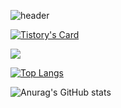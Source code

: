![header](https://capsule-render.vercel.app/api?type=waving&color=timeGradient&text=Hi%20%20KKH's%20GitHub%20👋&animation=twinkling&fontSize=35&fontAlignY=40&fontAlign=70&height=250)

[![Tistory's Card](https://github-readme-tistory-card.vercel.app/api?name=kkh30123&theme=default)](https://velog.io/@kkh30123)

<img src="https://img.shields.io/badge/React-61DAFB?style=flat&logo=React&logoColor=white"/>


[![Top Langs](https://github-readme-stats.vercel.app/api/top-langs/?username=KHYUN28&layout=compact)](https://github.com/KHYUN28/github-readme-stats)

![Anurag's GitHub stats](https://github-readme-stats.vercel.app/api?username=KHYUN28&show_icons=true&theme=radical)
